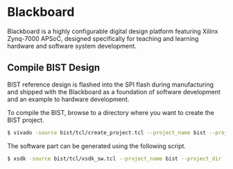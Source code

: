 # Blackboard

Blackboard is a highly configurable digital design platform featuring Xilinx
Zynq-7000 APSoC, designed specifically for teaching and learning hardware and
software system development.

## Compile BIST Design

BIST reference design is flashed into the SPI flash during manufacturing and
shipped with the Blackboard as a foundation of software development and an 
example to hardware development.

To compile the BIST, browse to a directory where you want to create the BIST
project.

```bash
$ vivado -source bist/tcl/create_project.tcl --project_name bist --project_dir ./bist_proj
```

The software part can be generated using the following script.

```bash
$ xsdk -source bist/tcl/xsdk_sw.tcl --project_name bist --project_dir ./bist_proj
```
